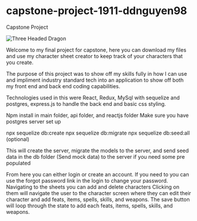 # capstone-project-1911-ddnguyen98
Capstone Project

![Three Headed Dragon](https://puu.sh/F5LMM/1eea9d392e.jpg)

Welcome to my final project for capstone, here you can download my files and use my character sheet creator to keep track of your characters that you create.

The purpose of this project was to show off my skills fully in how I can use and impliment industry standard tech into an application to show off both my front end and back end coding capabilities.

Technologies used in this were React, Redux, MySql with sequelize and postgres, express.js to handle the back end and basic css styling.

Npm install in main folder, api folder, and reactjs folder
Make sure you have postgres server set up

npx sequelize db:create
npx sequelize db:migrate
npx sequelize db:seed:all (optional)

This will create the server, migrate the models to the server, and send seed data in the db folder (Send mock data) to the server if you need some pre populated

From here you can either login or create an account.
If you need to you can use the forgot password link in the login to change your password.
Navigating to the sheets you can add and delete characters
Clicking on them will navigate the user to the character screen where they can edit their character and add feats, items, spells, skills, and weapons.
The save button will loop through the state to add each feats, items, spells, skills, and weapons.